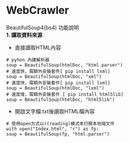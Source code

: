 # WebCrawler
BeautifulSoup4(bs4) 功能說明 \
**1.  讀取資料來源**
- 直接讀取HTML內容

```
# pyhon 內建解析器
soup = BeautifulSoup(htmlDoc, "html.parser") 
# 速度快，需額外安裝套件[ pip install lxml]
soup = BeautifulSoup(htmlDoc, "xml") 
# 速度快，需額外安裝套件[ pip install lxml]
soup = BeautifulSoup(htmlDoc, "lxml") 
# 速度慢，需額外安裝套件 [ pip install html5lib]
soup = BeautifulSoup(htmlDoc, "html5lib")
```
- 開啟文字檔.txt後讀取HTML檔內容

```
# 使用open方式以r(reading)模式來打開本地端文件
with open("Index.html", "r") as fp:
soup = BeautifulSoup(fp, "html.parser")
```
